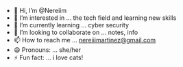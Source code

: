 - 👋 Hi, I’m @Nereiim
- 👀 I’m interested in ... the tech field and learning new skills 
- 🌱 I’m currently learning ... cyber security
- 💞️ I’m looking to collaborate on ... notes, info
- 📫 How to reach me ... nereiiimartinez@gmail.com
- 😄 Pronouns: ... she/her 
- ⚡ Fun fact: ... i love cats! 

<!---
Nereiim/Nereiim is a ✨ special ✨ repository because its `README.md` (this file) appears on your GitHub profile.
You can click the Preview link to take a look at your changes.
--->
